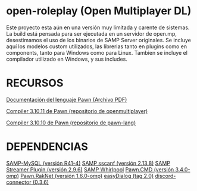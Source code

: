 # open-roleplay (Open Multiplayer DL)
Este proyecto esta aún en una versión muy limitada y carente de sistemas.
La build está pensada para ser ejecutada en un servidor de open.mp, desestimamos el uso de los binarios de SAMP Server originales.
Se incluye aquí los modelos custom utilizados, las librerias tanto en plugins como en components, tanto para Windows como para Linux.
Tambien se incluye el compilador utilizado en Windows, y sus includes.

# RECURSOS
[Documentación del lenguaje Pawn (Archivo PDF)](https://github.com/pawn-lang/compiler/raw/master/doc/pawn-lang.pdf)

[Compiler 3.10.11 de Pawn (repositorio de openmultiplayer)](https://github.com/openmultiplayer/compiler)

[Compiler 3.10.10 de Pawn (repositorio de pawn-lang)](https://github.com/pawn-lang/compiler)

# DEPENDENCIAS
[SAMP-MySQL (versión R41-4)](https://github.com/pBlueG/SA-MP-MySQL)
[SAMP sscanf (versión 2.13.8)](https://github.com/Y-Less/sscanf)
[SAMP Streamer Plugin (versión 2.9.6)](https://github.com/samp-incognito/samp-streamer-plugin)
[SAMP Whirlpool](https://github.com/Southclaws/samp-whirlpool)
[Pawn.CMD (versión 3.4.0-omp)](https://github.com/katursis/Pawn.CMD)
[Pawn.RakNet (versión 1.6.0-omp)](https://github.com/katursis/Pawn.RakNet)
[easyDialog (tag 2.0)](https://github.com/Awsomedude/easyDialog)
[discord-connector (0.3.6)](https://github.com/maddinat0r/samp-discord-connector)